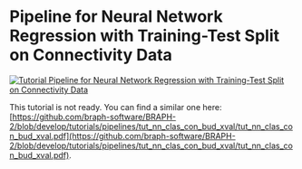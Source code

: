 # Pipeline for Neural Network Regression with Training-Test Split on Connectivity Data

[![Tutorial Pipeline for Neural Network Regression with Training-Test Split on Connectivity Data](https://img.shields.io/badge/PDF-Download-red?style=flat-square&logo=adobe-acrobat-reader)](tut_nn_reg_con_data_split.pdf)

This tutorial is not ready. You can find a similar one here: [https://github.com/braph-software/BRAPH-2/blob/develop/tutorials/pipelines/tut_nn_clas_con_bud_xval/tut_nn_clas_con_bud_xval.pdf](https://github.com/braph-software/BRAPH-2/blob/develop/tutorials/pipelines/tut_nn_clas_con_bud_xval/tut_nn_clas_con_bud_xval.pdf).
